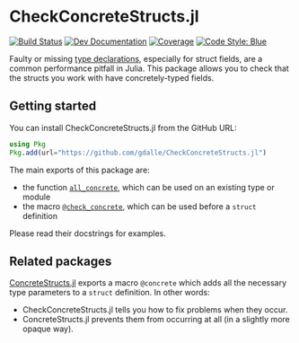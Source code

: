 # CheckConcreteStructs.jl

[![Build Status](https://github.com/gdalle/CheckConcreteStructs.jl/actions/workflows/Test.yml/badge.svg?branch=main)](https://github.com/gdalle/CheckConcreteStructs.jl/actions/workflows/Test.yml?query=branch%3Amain)
[![Dev Documentation](https://img.shields.io/badge/docs-dev-blue.svg)](https://gdalle.github.io/CheckConcreteStructs.jl/dev/)
[![Coverage](https://codecov.io/gh/gdalle/CheckConcreteStructs.jl/branch/main/graph/badge.svg)](https://app.codecov.io/gh/gdalle/CheckConcreteStructs.jl)
[![Code Style: Blue](https://img.shields.io/badge/code%20style-blue-4495d1.svg)](https://github.com/JuliaDiff/BlueStyle)

Faulty or missing [type declarations](https://docs.julialang.org/en/v1/manual/performance-tips/#Type-declarations), especially for struct fields, are a common performance pitfall in Julia.
This package allows you to check that the structs you work with have concretely-typed fields.

## Getting started

You can install CheckConcreteStructs.jl from the GitHub URL:

```julia
using Pkg
Pkg.add(url="https://github.com/gdalle/CheckConcreteStructs.jl")
```

The main exports of this package are:

- the function [`all_concrete`](@ref), which can be used on an existing type or module
- the macro [`@check_concrete`](@ref), which can be used before a `struct` definition

Please read their docstrings for examples.

## Related packages

[ConcreteStructs.jl](https://github.com/jonniedie/ConcreteStructs.jl) exports a macro `@concrete` which adds all the necessary type parameters to a `struct` definition. In other words:

- CheckConcreteStructs.jl tells you how to fix problems when they occur.
- ConcreteStructs.jl prevents them from occurring at all (in a slightly more opaque way).
